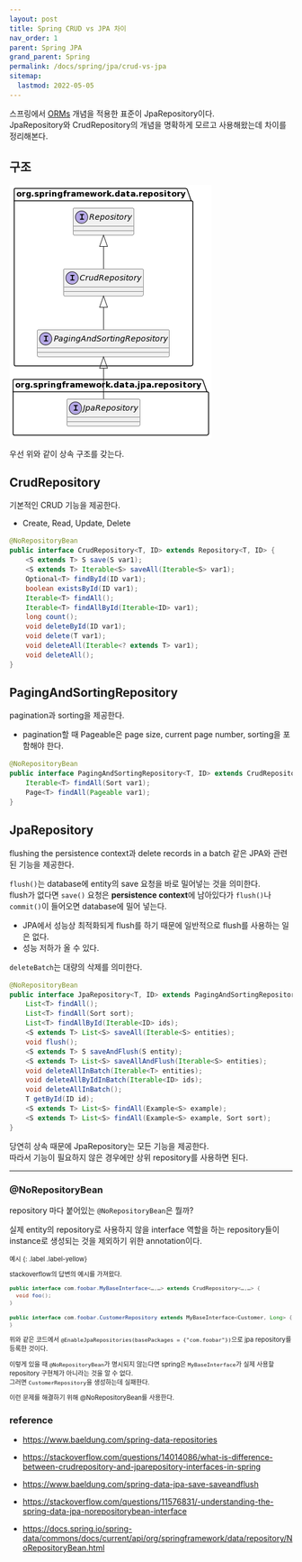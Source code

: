 ```yaml
---
layout: post
title: Spring CRUD vs JPA 차이
nav_order: 1
parent: Spring JPA
grand_parent: Spring
permalink: /docs/spring/jpa/crud-vs-jpa
sitemap:
  lastmod: 2022-05-05
---
```


스프링에서 [ORMs](https://meansoup.github.io/docs/db/concept/orms) 개념을 적용한 표준이 JpaRepository이다.  
JpaRepository와 CrudRepository의 개념을 명확하게 모르고 사용해왔는데 차이를 정리해본다.

## 구조

![crud vs jpa](/images/post/spring/crud-vs-jpa.png)

우선 위와 같이 상속 구조를 갖는다.  

## CrudRepository

기본적인 CRUD 기능을 제공한다.
- Create, Read, Update, Delete

```java
@NoRepositoryBean
public interface CrudRepository<T, ID> extends Repository<T, ID> {
    <S extends T> S save(S var1);
    <S extends T> Iterable<S> saveAll(Iterable<S> var1);
    Optional<T> findById(ID var1);
    boolean existsById(ID var1);
    Iterable<T> findAll();
    Iterable<T> findAllById(Iterable<ID> var1);
    long count();
    void deleteById(ID var1);
    void delete(T var1);
    void deleteAll(Iterable<? extends T> var1);
    void deleteAll();
}
```

## PagingAndSortingRepository

pagination과 sorting을 제공한다.
- pagination할 때 Pageable은 page size, current page number, sorting을 포함해야 한다.

```java
@NoRepositoryBean
public interface PagingAndSortingRepository<T, ID> extends CrudRepository<T, ID> {
    Iterable<T> findAll(Sort var1);
    Page<T> findAll(Pageable var1);
}
```

## JpaRepository

flushing the persistence context과 delete records in a batch 같은 JPA와 관련된 기능을 제공한다.
 
`flush()`는 database에 entity의 save 요청을 바로 밀어넣는 것을 의미한다.  
flush가 없다면 `save()` 요청은 **persistence context**에 남아있다가 `flush()`나 `commit()`이 들어오면 database에 밀어 넣는다.
- JPA에서 성능상 최적화되게 flush를 하기 때문에 일반적으로 flush를 사용하는 일은 없다. 
- 성능 저하가 올 수 있다.

`deleteBatch`는 대량의 삭제를 의미한다.

```java
@NoRepositoryBean
public interface JpaRepository<T, ID> extends PagingAndSortingRepository<T, ID>, QueryByExampleExecutor<T> {
    List<T> findAll();
    List<T> findAll(Sort sort);
    List<T> findAllById(Iterable<ID> ids);
    <S extends T> List<S> saveAll(Iterable<S> entities);
    void flush();
    <S extends T> S saveAndFlush(S entity);
    <S extends T> List<S> saveAllAndFlush(Iterable<S> entities);
    void deleteAllInBatch(Iterable<T> entities);
    void deleteAllByIdInBatch(Iterable<ID> ids);
    void deleteAllInBatch();
    T getById(ID id);
    <S extends T> List<S> findAll(Example<S> example);
    <S extends T> List<S> findAll(Example<S> example, Sort sort);
}
```

당연히 상속 때문에 JpaRepository는 모든 기능을 제공한다.  
따라서 기능이 필요하지 않은 경우에만 상위 repository를 사용하면 된다.  


---


### @NoRepositoryBean

repository 마다 붙어있는 `@NoRepositoryBean`은 뭘까?  

실제 entity의 repository로 사용하지 않을 interface 역할을 하는 repository들이 instance로 생성되는 것을 제외하기 위한 annotation이다.  

<div class="code-example" markdown="1" style="font-size: 0.8em">
예시
{: .label .label-yellow}  

stackoverflow의 답변의 예시를 가져왔다.  

```java
public interface com.foobar.MyBaseInterface<…,…> extends CrudRepository<…,…> {
  void foo();
}

public interface com.foobar.CustomerRepository extends MyBaseInterface<Customer, Long> {
}
```

위와 같은 코드에서 `@EnableJpaRepositories(basePackages = {"com.foobar"})`으로 jpa repository를 등록한 것이다.

이렇게 있을 때 `@NoRepositoryBean`가 명시되지 않는다면 spring은 `MyBaseInterface`가 실제 사용할 repository 구현체가 아니라는 것을 알 수 없다.  
그러면 `CustomerRepository`을 생성하는데 실패한다.  

이런 문제를 해결하기 위해 @NoRepositoryBean를 사용한다.
</div>


### reference

- https://www.baeldung.com/spring-data-repositories
- https://stackoverflow.com/questions/14014086/what-is-difference-between-crudrepository-and-jparepository-interfaces-in-spring
- https://www.baeldung.com/spring-data-jpa-save-saveandflush

- https://stackoverflow.com/questions/11576831/-understanding-the-spring-data-jpa-norepositorybean-interface  
- https://docs.spring.io/spring-data/commons/docs/current/api/org/springframework/data/repository/NoRepositoryBean.html